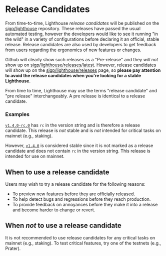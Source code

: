 # Release Candidates

[sigp/lighthouse]: https://github.com/sigp/lighthouse
[sigp/lighthouse/releases/latest]: https://github.com/sigp/lighthouse/releases/latest
[sigp/lighthouse/releases]: https://github.com/sigp/lighthouse/releases
[`v1.4.0-rc.0`]: https://github.com/sigp/lighthouse/releases/tag/v1.4.0-rc.0
[`v1.4.0`]: https://github.com/sigp/lighthouse/releases/tag/v1.4.0

From time-to-time, Lighthouse *release candidates* will be published on the [sigp/lighthouse]
repository. These releases have passed the usual automated testing, however the developers would
like to see it running "in the wild" in a variety of configurations before declaring it an official,
stable release. Release candidates are also used by developers to get feedback from users regarding the
ergonomics of new features or changes.

Github will clearly show such releases as a "Pre-release" and they *will not* show up on
[sigp/lighthouse/releases/latest]. However, release candidates *will* show up on the
[sigp/lighthouse/releases] page, so **please pay attention to avoid the release candidates when
you're looking for a stable Lighthouse**.

From time to time, Lighthouse may use the terms "release candidate" and "pre release"
interchangeably. A pre release is identical to a release candidate.

### Examples

[`v1.4.0-rc.0`] has `rc` in the version string and is therefore a release candidate. This release is
*not* stable and is *not* intended for critical tasks on mainnet (e.g., staking).

However, [`v1.4.0`] is considered stable since it is not marked as a release candidate and does not
contain `rc` in the version string. This release is intended for use on mainnet.

## When to use a release candidate

Users may wish to try a release candidate for the following reasons:

- To preview new features before they are officially released.
- To help detect bugs and regressions before they reach production.
- To provide feedback on annoyances before they make it into a release and become harder to change or revert.

## When *not* to use a release candidate

It is not recommended to use release candidates for any critical tasks on mainnet (e.g., staking).
To test critical features, try one of the testnets (e.g., Prater).

